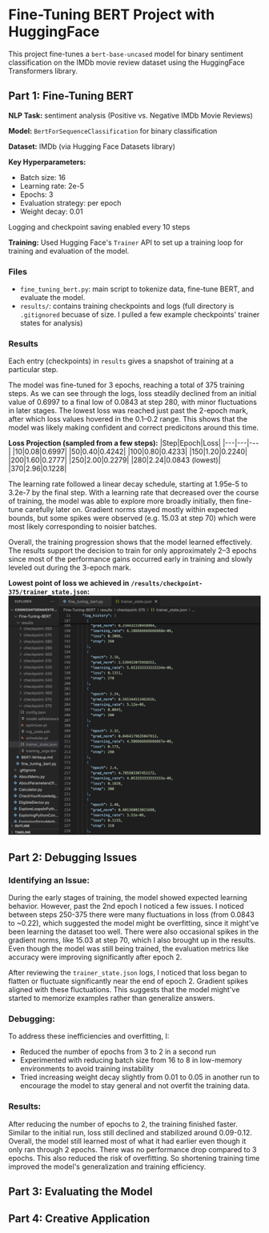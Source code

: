 # Fine-Tuning BERT Project with HuggingFace
This project fine-tunes a ```bert-base-uncased``` model for binary sentiment classification on the IMDb movie review dataset using the HuggingFace Transformers library.

## Part 1: Fine-Tuning BERT
**NLP Task:** sentiment analysis (Positive vs. Negative IMDb Movie Reviews)

**Model:** ```BertForSequenceClassification``` for binary classification

**Dataset:** IMDb (via Hugging Face Datasets library)

**Key Hyperparameters:**
- Batch size: 16
- Learning rate: 2e-5
- Epochs: 3
- Evaluation strategy: per epoch
- Weight decay: 0.01

Logging and checkpoint saving enabled every 10 steps

**Training:** Used Hugging Face's ```Trainer``` API to set up a training loop for training and evaluation of the model.

### Files
- ```fine_tuning_bert.py```: main script to tokenize data, fine-tune BERT, and evaluate the model.
- ```results/```: contains training checkpoints and logs (full directory is ```.gitignored``` becuase of size. I pulled a few example checkpoints' trainer states for analysis)

### Results
Each entry (checkpoints) in ```results``` gives a snapshot of training at a particular step.

The model was fine-tuned for 3 epochs, reaching a total of 375 training steps. As we can see through the logs, loss steadily declined from an initial value of 0.6997 to a final low of 0.0843 at step 280, with minor fluctuations in later stages. The lowest loss was reached just past the 2-epoch mark, after which loss values hovered in the 0.1–0.2 range. This shows that the model was likely making confident and correct predicitons around this time.

**Loss Projection (sampled from a few steps):**
|Step|Epoch|Loss|
|---|---|---|
|10|0.08|0.6997|
|50|0.40|0.4242|
|100|0.80|0.4233|
|150|1.20|0.2240|
|200|1.60|0.2777|
|250|2.00|0.2279|
|280|2.24|0.0843 (lowest)|
|370|2.96|0.1228|

The learning rate followed a linear decay schedule, starting at 1.95e-5 to 3.2e-7 by the final step. With a learning rate that decreased over the course of training, the model was able to explore more broadly initially, then fine-tune carefully later on. Gradient norms stayed mostly within expected bounds, but some spikes were observed (e.g. 15.03 at step 70) which were most likely corresponding to noisier batches.

Overall, the training progression shows that the model learned effectively. The results support the decision to train for only approximately 2–3 epochs since most of the performance gains occurred early in training and slowly leveled out during the 3-epoch mark.

**Lowest point of loss we achieved in ```/results/checkpoint-375/trainer_state.json```:**
![alt text][logo]

[logo]:https://github.com/gamroyan/cognizantGenAIExternRepo/blob/main/Fine-Tuning-BERT/BERT%20Fine-Tuning%20Checkpoint375.png "Checkpoint 375"


## Part 2: Debugging Issues

### Identifying an Issue:
During the early stages of training, the model showed expected learning behavior. However, past the 2nd epoch I noticed a few issues. I noticed between steps 250-375 there were many fluctuations in loss (from 0.0843 to ~0.22), which suggested the model might be overfitting, since it might've been learning the dataset too well. There were also occasional spikes in the gradient norms, like 15.03 at step 70, which I also brought up in the results. Even though the model was still being trained, the evaluation metrics like accuracy were improving significantly after epoch 2.

After reviewing the ```trainer_state.json``` logs, I noticed that loss began to flatten or fluctuate significantly near the end of epoch 2. Gradient spikes aligned with these fluctuations. This suggests that the model might've started to memorize examples rather than generalize answers.

### Debugging:
To address these inefficiencies and overfitting, I:
- Reduced the number of epochs from 3 to 2 in a second run
- Experimented with reducing batch size from 16 to 8 in low-memory environments to avoid training instability
- Tried increasing weight decay slightly from 0.01 to 0.05 in another run to encourage the model to stay general and not overfit the training data.

### Results:
After reducing the number of epochs to 2, the training finished faster. Similar to the initial run, loss still declined and stabilized around 0.09-0.12. Overall, the model still learned most of what it had earlier even though it only ran through 2 epochs. There was no performance drop compared to 3 epochs. This also reduced the risk of overfitting. So shortening training time improved the model's generalization and training efficiency.


## Part 3: Evaluating the Model

## Part 4: Creative Application
